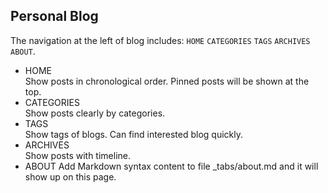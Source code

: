 Personal Blog
---

The navigation at the left of blog includes: `HOME` `CATEGORIES` `TAGS` `ARCHIVES` `ABOUT`.
* HOME  
  Show posts in chronological order.
  Pinned posts will be shown at the top.
* CATEGORIES  
  Show posts clearly by categories.
* TAGS  
  Show tags of blogs.
  Can find interested blog quickly.
* ARCHIVES  
  Show posts with timeline.
* ABOUT 
  Add Markdown syntax content to file _tabs/about.md and it will show up on this page.
